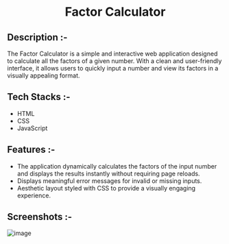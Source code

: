# <p align="center">Factor Calculator</p>

## Description :-

The Factor Calculator is a simple and interactive web application designed to calculate all the factors of a given number. With a clean and user-friendly interface, it allows users to quickly input a number and view its factors in a visually appealing format.

## Tech Stacks :-

- HTML 
- CSS 
- JavaScript

## Features :-

- The application dynamically calculates the factors of the input number and displays the results instantly without requiring page reloads.
- Displays meaningful error messages for invalid or missing inputs.
- Aesthetic layout styled with CSS to provide a visually engaging experience.

## Screenshots :-

![image](https://github.com/user-attachments/assets/1795f05f-c5b3-429c-b819-ec3938da711c)
